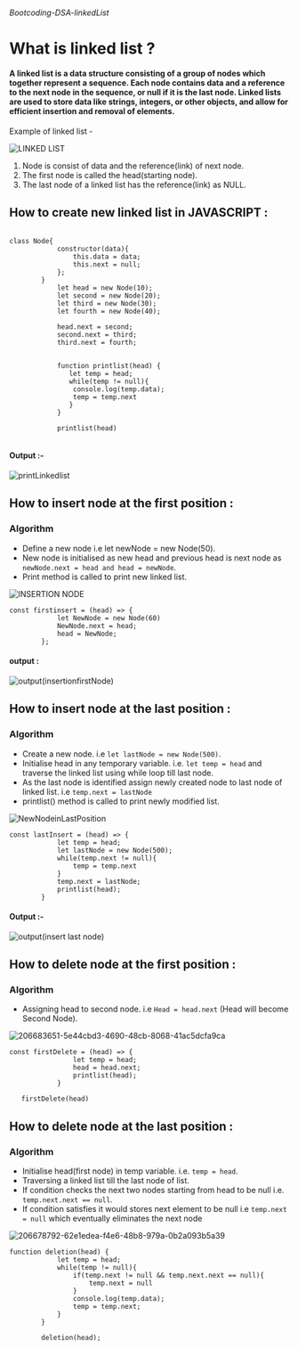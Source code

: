 
###### Bootcoding-DSA-linkedList


#  What is linked list ? 
#### A linked list is a data structure consisting of a group of nodes which together represent a sequence. Each node contains data and a reference to the next node in the sequence, or null if it is the last node. Linked lists are used to store data like strings, integers, or other objects, and allow for efficient insertion and removal of elements.


Example of linked list - 

 ![LINKED LIST](https://user-images.githubusercontent.com/114468530/206668549-6e63da14-8585-4c0a-a801-6d0d4d97ce73.png)

 1) Node is consist of data and the reference(link) of next node.
 2) The first node is called the head(starting node).
 3) The last node of a linked list has the reference(link) as NULL.


## How to create new linked list in JAVASCRIPT :

```

class Node{
            constructor(data){
                this.data = data;
                this.next = null;
            };
        }
            let head = new Node(10);
            let second = new Node(20);
            let third = new Node(30);
            let fourth = new Node(40);

            head.next = second;
            second.next = third;
            third.next = fourth;

            
            function printlist(head) {
               let temp = head;
               while(temp != null){
                console.log(temp.data);
                temp = temp.next
               }
            }

            printlist(head)
            
```

#### Output :-


![printLinkedlist](https://user-images.githubusercontent.com/114468530/206678480-84e308ff-5452-4a15-8af7-f92680cefb8f.png)



## How to insert node at the first position : 

### Algorithm

- Define a new node i.e let newNode = new Node(50). 
- New node is initialised as new head and previous head is next node as ```newNode.next = head and head = newNode```.
- Print method is called to print new linked list.


![INSERTION NODE ](https://user-images.githubusercontent.com/114468530/206685794-a17c47de-2615-49e5-bd15-329d9b8d898b.png)



```
const firstinsert = (head) => {
            let NewNode = new Node(60)
            NewNode.next = head;
            head = NewNode;
        };
```

#### output : 
![output(insertionfirstNode)](https://user-images.githubusercontent.com/114468530/206688473-22d15313-f715-4c7c-a812-195dd4b3b04b.png)


## How to insert node at the last position :

### Algorithm 
- Create a new node. i.e ```let lastNode = new Node(500)```. 
- Initialise head in any temporary variable. i.e. ```let temp = head``` and traverse the linked list using while loop till last node.
- As the last node is identified assign newly created node to last node of linked list. i.e ```temp.next = lastNode```
- printlist() method is called to print newly modified list.

![NewNodeinLastPosition](https://user-images.githubusercontent.com/114468530/206837791-2daeec02-48f0-4b11-9a77-b4a15c6cdeb1.png)


```
const lastInsert = (head) => {
            let temp = head;
            let lastNode = new Node(500);
            while(temp.next != null){
                temp = temp.next
            }
            temp.next = lastNode;
            printlist(head);
        }
```

#### Output :-


![output(insert last node)](https://user-images.githubusercontent.com/114468530/206838088-8c7672ab-4429-463b-af14-299e09d56362.png)


## How to delete node at the first position : 

### Algorithm 
- Assigning head to second node. i.e ```Head = head.next``` (Head will become Second Node).

![206683651-5e44cbd3-4690-48cb-8068-41ac5dcfa9ca](https://user-images.githubusercontent.com/114468530/206838162-d66ab7a3-87a6-4df9-88f6-183b5c60bfc7.png)


```
const firstDelete = (head) => {
                let temp = head;
                head = head.next;
                printlist(head);
            }
            
   firstDelete(head)
```

## How to delete node at the last position : 

### Algorithm 
- Initialise head(first node) in temp variable. i.e. ```temp = head```. 
- Traversing a linked list till the last node of list.
- If condition checks the next two nodes starting from head to be null i.e. ```temp.next.next == null```.
- If condition satisfies it would stores next element to be null i.e ```temp.next = null``` which eventually eliminates the next node


![206678792-62e1edea-f4e6-48b8-979a-0b2a093b5a39](https://user-images.githubusercontent.com/114468530/206838307-18374f71-1530-4dc3-911f-fb7ae66fda61.png)



```
function deletion(head) {
            let temp = head;
            while(temp != null){
                if(temp.next != null && temp.next.next == null){
                    temp.next = null
                }
                console.log(temp.data);
                temp = temp.next;
            }
        }

        deletion(head);
```

